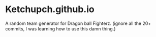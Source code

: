 # Ketchupch.github.io

A random team generator for Dragon ball Fighterz.
(ignore all the 20+ commits, I was learning how to use this damn thing.)
